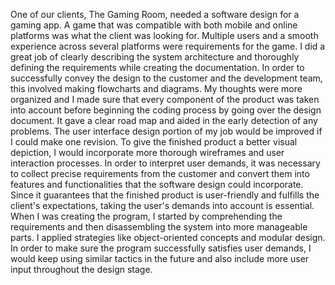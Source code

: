 One of our clients, The Gaming Room, needed a software design for a gaming app. A game that was compatible with both mobile and online platforms was what the client was looking for. Multiple users and a smooth experience across several platforms were requirements for the game.
I did a great job of clearly describing the system architecture and thoroughly defining the requirements while creating the documentation. In order to successfully convey the design to the customer and the development team, this involved making flowcharts and diagrams.
My thoughts were more organized and I made sure that every component of the product was taken into account before beginning the coding process by going over the design document. It gave a clear road map and aided in the early detection of any problems.
The user interface design portion of my job would be improved if I could make one revision. To give the finished product a better visual depiction, I would incorporate more thorough wireframes and user interaction processes.
In order to interpret user demands, it was necessary to collect precise requirements from the customer and convert them into features and functionalities that the software design could incorporate. Since it guarantees that the finished product is user-friendly and fulfills the client's expectations, taking the user's demands into account is essential.
When I was creating the program, I started by comprehending the requirements and then disassembling the system into more manageable parts. I applied strategies like object-oriented concepts and modular design. In order to make sure the program successfully satisfies user demands, I would keep using similar tactics in the future and also include more user input throughout the design stage.
